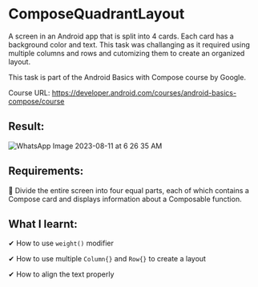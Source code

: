 # ComposeQuadrantLayout

A screen in an Android app that is split into 4 cards. Each card has a background color and text. This task was challanging as it required using multiple columns and rows and cutomizing them to create an organized layout.

This task is part of the Android Basics with Compose course by Google.

Course URL: https://developer.android.com/courses/android-basics-compose/course

## Result:

![WhatsApp Image 2023-08-11 at 6 26 35 AM](https://github.com/AmiraMohamed745/ComposeQuadrantLayout/assets/109589388/edee1c19-498a-49eb-b6f1-49b390453719) 


## Requirements: 

🔴 Divide the entire screen into four equal parts, each of which contains a Compose card and displays information about a Composable function.


## What I learnt:

✔ How to use `weight()` modifier

✔ How to use multiple `Column{}` and `Row{}` to create a layout

✔ How to align the text properly
